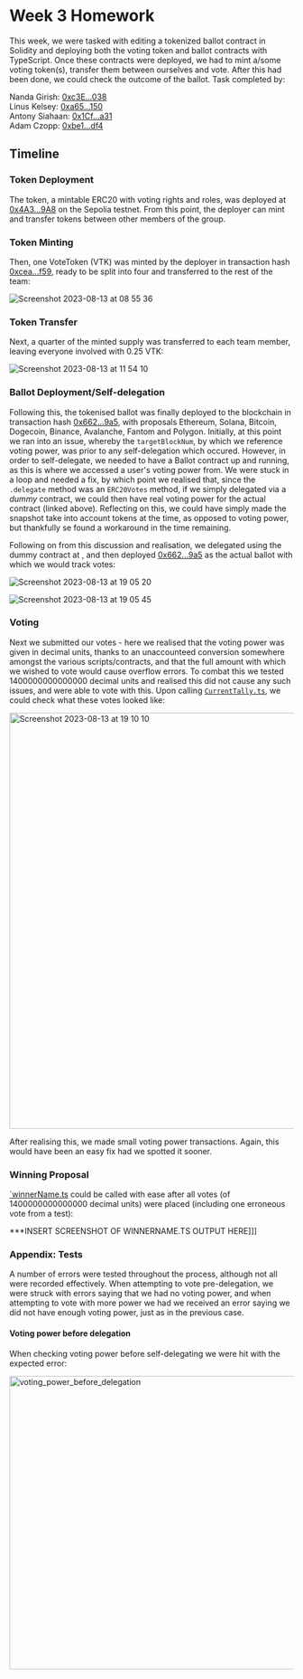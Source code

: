 # Week 3 Homework

This week, we were tasked with editing a tokenized ballot contract in Solidity and deploying both the voting token and ballot contracts with TypeScript. Once these contracts were deployed, we had to mint a/some voting token(s), transfer them between ourselves and vote. After this had been done, we could check the outcome of the ballot. Task completed by:

Nanda Girish: [0xc3E...038](https://sepolia.etherscan.io/address/0xc3Ef2b9e4D9EAa4Efa28919213959CdD7E86B038)                                                                                                    
Linus Kelsey: [0xa65...150](https://sepolia.etherscan.io/address/0xa65b289a1F8AFA8105133523F0B912c6D5Fc1150)                                                                                                    
Antony Siahaan: [0x1Cf...a31](https://sepolia.etherscan.io/address/0x1Cf2ed52a7E6b4E8254f55624c85ed5958308a31)                                                                                                  
Adam Czopp: [0xbe1...df4](https://sepolia.etherscan.io/address/0xbe124408de4a263d0e746e9db41744f66c3e5df4)

## Timeline

### Token Deployment

The token, a mintable ERC20 with voting rights and roles, was deployed at [0x4A3...9A8](https://sepolia.etherscan.io/address/0x4A3f928B2909C33A8c27400F109f3C07FB5aE9A8) on the Sepolia testnet. From this point, the deployer can mint and transfer tokens between other members of the group.

### Token Minting

Then, one VoteToken (VTK) was minted by the deployer in transaction hash [0xcea...f59](https://sepolia.etherscan.io/tx/0xcea65fa47cc7f7ea7db14c2462d5cb310d5eff2a4b059038e294d66c85069f59), ready to be split into four and transferred to the rest of the team:

![Screenshot 2023-08-13 at 08 55 36](https://github.com/Encode-Solidity-Q2-2PM-2023-Group-4/Week-3-Homework/assets/96599839/21c3230c-f3c1-4184-bd8d-3a8a6005f093)

### Token Transfer

Next, a quarter of the minted supply was transferred to each team member, leaving everyone involved with 0.25 VTK:

![Screenshot 2023-08-13 at 11 54 10](https://github.com/Encode-Solidity-Q2-2PM-2023-Group-4/Week-3-Homework/assets/96599839/ddaaafc7-1497-426d-a9a6-f4259f7ac54e)

### Ballot Deployment/Self-delegation

Following this, the tokenised ballot was finally deployed to the blockchain in transaction hash [0x662...9a5](https://sepolia.etherscan.io/address/0x6623d414f729caaf17c393e5c0d4f4cd6a6839a5), with proposals Ethereum, Solana, Bitcoin, Dogecoin, Binance, Avalanche, Fantom and Polygon. Initially, at this point we ran into an issue, whereby the `targetBlockNum`, by which we reference voting power, was prior to any self-delegation which occured. However, in order to self-delegate, we needed to have a Ballot contract up and running, as this is where we accessed a user's voting power from. We were stuck in a loop and needed a fix, by which point we realised that, since the `.delegate` method was an `ERC20Votes` method, if we simply delegated via a *dummy* contract, we could then have real voting power for the actual contract (linked above). Reflecting on this, we could have simply made the snapshot take into account tokens at the time, as opposed to voting power, but thankfully se found a workaround in the time remaining.

Following on from this discussion and realisation, we delegated using the dummy contract at [](), and then deployed [0x662...9a5](https://sepolia.etherscan.io/address/0x6623d414f729caaf17c393e5c0d4f4cd6a6839a5) as the actual ballot with which we would track votes:

![Screenshot 2023-08-13 at 19 05 20](https://github.com/Encode-Solidity-Q2-2PM-2023-Group-4/Week-3-Homework/assets/96599839/e97d89d2-95e4-4be3-a66b-e6da1e87f675)

![Screenshot 2023-08-13 at 19 05 45](https://github.com/Encode-Solidity-Q2-2PM-2023-Group-4/Week-3-Homework/assets/96599839/cb6b4d02-6abd-439c-b91d-731d1d75572b)

### Voting

Next we submitted our votes - here we realised that the voting power was given in decimal units, thanks to an unaccounteed conversion somewhere amongst the various scripts/contracts, and that the full amount with which we wished to vote would cause overflow errors. To combat this we tested 1400000000000000 decimal units and realised this did not cause any such issues, and were able to vote with this. Upon calling [`CurrentTally.ts`](scripts/CurrentTally.ts), we could check what these votes looked like:

<img width="736" alt="Screenshot 2023-08-13 at 19 10 10" src="https://github.com/Encode-Solidity-Q2-2PM-2023-Group-4/Week-3-Homework/assets/96599839/1a1ba13b-2ed4-4ad7-ba41-c643326d0cfc">

After realising this, we made small voting power transactions. Again, this would have been an easy fix had we spotted it sooner.

### Winning Proposal

[`winnerName.ts](scripts/winnerName.ts) could be called with ease after all votes (of 1400000000000000 decimal units) were placed (including one erroneous vote from a test):

***INSERT SCREENSHOT OF WINNERNAME.TS OUTPUT HERE]]]

### Appendix: Tests

A number of errors were tested throughout the process, although not all were recorded effectively. When attempting to vote pre-delegation, we were struck with errors saying that we had no voting power, and when attempting to vote with more power we had we received an error saying we did not have enough voting power, just as in the previous case.

#### Voting power before delegation

When checking voting power before self-delegating we were hit with the expected error:

<img width="519" alt="voting_power_before_delegation" src="https://github.com/Encode-Solidity-Q2-2PM-2023-Group-4/Week-3-Homework/assets/96599839/5438aca6-ba27-4f2f-a518-9e82e84b15fa">
